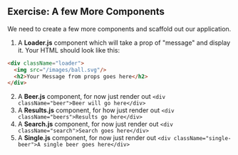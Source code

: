 ## Exercise: A few More Components

We need to create a few more components and scaffold out our application.

1. A **Loader.js** component which will take a prop of "message" and display it. Your HTML should look like this:

```html
<div className="loader">
  <img src="/images/ball.svg"/>
  <h2>Your Message from props goes here</h2>
</div>
```

2. A **Beer.js** component, for now just render out `<div className="beer">Beer will go here</div>`
3. A **Results.js** component, for how just render out `<div className="beers">Results go here</div>`
4. A **Search.js** component, for now just render out `<div className="search">Search goes here</div>`
4. A **Single.js** component, for now just render out `<div className="single-beer">A single beer goes here</div>`
